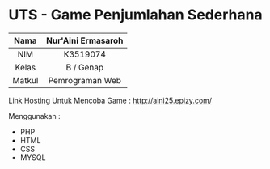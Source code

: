 # UTS - Game Penjumlahan Sederhana


| Nama    | Nur'Aini Ermasaroh   |
|:-------:|:--------------------:|
| NIM     | K3519074             |
| Kelas   | B / Genap            |
| Matkul  | Pemrograman Web      |


Link Hosting Untuk Mencoba Game : http://aini25.epizy.com/


Menggunakan :
- PHP
- HTML
- CSS
- MYSQL

